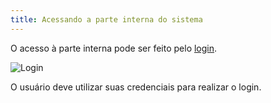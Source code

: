 ```yaml
---
title: Acessando a parte interna do sistema
---
```


O acesso à parte interna pode ser feito pelo [login](/login).

![Login](media/guide/3-utilizando-o-manuel/1-navegacao-interna/1-acesso-login/1-acessando-a-parte-interna/login.png)

O usuário deve utilizar suas credenciais para realizar o login.
